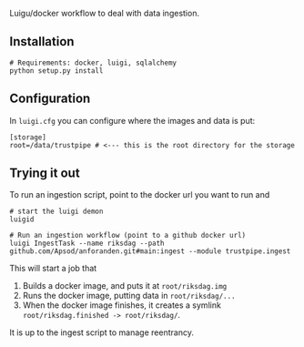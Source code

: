 Luigu/docker workflow to deal with data ingestion. 

## Installation

```
# Requirements: docker, luigi, sqlalchemy
python setup.py install
```

## Configuration

In `luigi.cfg` you can configure where the images and data is put:

```
[storage]
root=/data/trustpipe # <--- this is the root directory for the storage
```

## Trying it out

To run an ingestion script, point to the docker url you want to run and 
```
# start the luigi demon
luigid

# Run an ingestion workflow (point to a github docker url)
luigi IngestTask --name riksdag --path github.com/Apsod/anforanden.git#main:ingest --module trustpipe.ingest
```

This will start a job that

1. Builds a docker image, and puts it at `root/riksdag.img`
2. Runs the docker image, putting data in `root/riksdag/...`
3. When the docker image finishes, it creates a symlink `root/riksdag.finished -> root/riksdag/`.

It is up to the ingest script to manage reentrancy.
